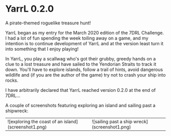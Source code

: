# YarrL 0.2.0

A pirate-themed roguelike treasure hunt!

YarrL began as my entry for the March 2020 edition of the 7DRL Challenge. I had a lot of fun spending the week toiling away on a game, and my intention is to continue development of YarrL and at the version least turn it into something that I enjoy playing!

In YarrL, you play a scallwag who's got their grubby, greedy hands on a clue to a lost treasure and have sailed to the Yendorian Straits to track it down. You'll have to explore islands, follow a trail of hints, avoid dangerous wildlife and (if you are the author of the game) try not to crash your ship into rocks.

I have arbitrarily declared that YarrL reached version 0.2.0 at the end of 7DRL...

A couple of screenshots featuring exploring an island and sailing past a shipwreck:
<table border="0">
  <tr><td>
![exploring the coast of an island](screenshot1.png)
    </td>
  <td>
![sailing past a ship wreck](screenshot1.png)
    </td>
  </tr>
  </table>
